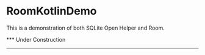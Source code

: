 # RoomKotlinDemo

This is a demonstration of both SQLite Open Helper and Room.

*** Under Construction
************
